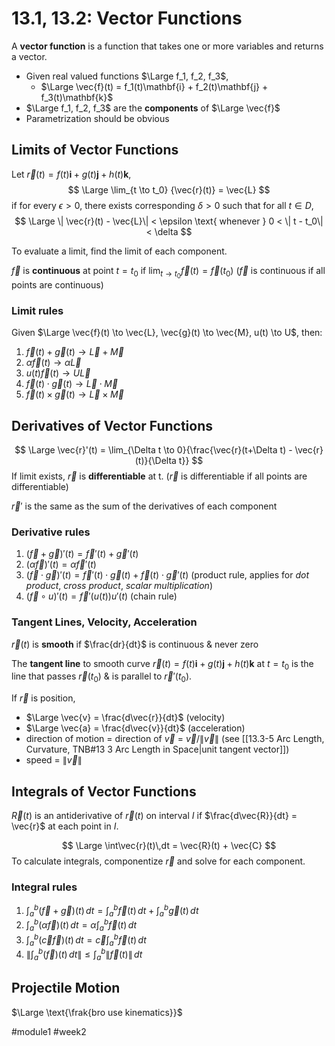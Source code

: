 # 13.1, 13.2: Vector Functions
A **vector function** is a function that takes one or more variables and returns a vector.

- Given real valued functions $\Large f_1, f_2, f_3$,
	- $\Large \vec{f}(t) = f_1(t)\mathbf{i} + f_2(t)\mathbf{j} + f_3(t)\mathbf{k}$
- $\Large f_1, f_2, f_3$ are the **components** of $\Large \vec{f}$
- Parametrization should be obvious

## Limits of Vector Functions
Let $\vec{r}(t) = f(t)\mathbf{i} + g(t)\mathbf{j} + h(t)\mathbf{k}$,
$$
\Large
\lim_{t \to t_0} {\vec{r}(t)} = \vec{L}
$$
if for every $\epsilon > 0$, there exists corresponding $\delta > 0$ such that for all $t \in D$,
$$
\Large
\| \vec{r}(t) - \vec{L}\| < \epsilon \text{ whenever } 0 < \| t - t_0\| < \delta
$$

To evaluate a limit, find the limit of each component.

$\vec{f}$ is **continuous** at point $t = t_0$ if $\displaystyle \lim_{t \to t_0} {\vec{f}(t)} = \vec{f}(t_0)$ 
($\vec{f}$ is continuous if all points are continuous)

### Limit rules
Given $\Large \vec{f}(t) \to \vec{L}, \vec{g}(t) \to \vec{M}, u(t) \to U$, then:

1. $\vec{f}(t) + \vec{g}(t) \to \vec{L} + \vec{M}$
2. $\alpha\vec{f}(t) \to \alpha\vec{L}$
3. $u(t)\vec{f}(t) \to U\vec{L}$
4. $\vec{f}(t) \cdot \vec{g}(t) \to \vec{L} \cdot \vec{M}$
5. $\vec{f}(t) \times \vec{g}(t) \to \vec{L} \times \vec{M}$

## Derivatives of Vector Functions
$$
\Large
\vec{r}'(t) = \lim_{\Delta t \to 0}{\frac{\vec{r}(t+\Delta t) - \vec{r}(t)}{\Delta t}}
$$
If limit exists, $\vec{r}$ is **differentiable** at t. 
($\vec{r}$ is differentiable if all points are differentiable)

$\vec{r}'$ is the same as the sum of the derivatives of each component

### Derivative rules
1. $(\vec{f} + \vec{g})'(t) = \vec{f}'(t) + \vec{g}'(t)$
2. $(\alpha\vec{f})'(t) = \alpha\vec{f}'(t)$
3. $(\vec{f} \cdot \vec{g})'(t) = \vec{f}'(t)\cdot\vec{g}(t) + \vec{f}(t)\cdot\vec{g}'(t)$ (product rule, applies for *dot product*, *cross product*, *scalar multiplication*)
4. $(\vec{f} \circ u)'(t) = \vec{f}'(u(t))u'(t)$ (chain rule)

### Tangent Lines, Velocity, Acceleration
$\vec{r}(t)$ is **smooth** if $\frac{dr}{dt}$ is continuous & never zero

The **tangent line** to smooth curve $\vec{r}(t) = f(t)\mathbf{i} + g(t)\mathbf{j} + h(t)\mathbf{k} \text{ at } t = t_0$ is the line that passes $\vec{r}(t_0)$ & is parallel to $\vec{r}'(t_0)$.

If $\vec{r}$ is position,
* $\Large \vec{v} = \frac{d\vec{r}}{dt}$ (velocity)
* $\Large \vec{a} = \frac{d\vec{v}}{dt}$ (acceleration)
* direction of motion = direction of $\vec{v}$ = $\vec{v}/\|\vec{v}\|$ (see [[13.3-5 Arc Length, Curvature, TNB#13 3 Arc Length in Space|unit tangent vector]])
* speed = $\|\vec{v}\|$

## Integrals of Vector Functions
$\vec{R}(t)$ is an antiderivative of $\vec{r}(t)$ on interval $I$ if $\frac{d\vec{R}}{dt} = \vec{r}$ at each point in $I$.

$$
\Large
\int\vec{r}(t)\,dt = \vec{R}(t) + \vec{C}
$$
To calculate integrals, componentize $\vec{r}$ and solve for each component.

### Integral rules
1. $\int^b_a (\vec{f} + \vec{g})(t)\,dt = \int^b_a{\vec{f}(t)}\,dt + \int^b_a{\vec{g}(t)}\,dt$
2. $\int^b_a (\alpha\vec{f})(t)\,dt = \alpha\int^b_a{\vec{f}(t)}\,dt$
3.  $\int^b_a (\vec{c}\vec{f})(t)\,dt = \vec{c}\int^b_a{\vec{f}(t)}\,dt$
4. $\left\|\int^b_a (\vec{f})(t)\,dt\right\| \leq \int^b_a{\left\|\vec{f}(t)\right\|}\,dt$

## Projectile Motion
$\Large \text{\frak{bro use kinematics}}$

#module1 #week2